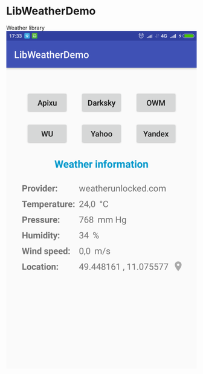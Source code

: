 # LibWeatherDemo
Weather library
![alt text](https://github.com/dgaenko/LibWeatherDemo/blob/master/sample/screenshot/main.png?v=1&s=30)
